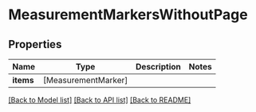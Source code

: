 # MeasurementMarkersWithoutPage

## Properties
Name | Type | Description | Notes
------------ | ------------- | ------------- | -------------
**items** | [MeasurementMarker] |  | 

[[Back to Model list]](../README.md#documentation-for-models) [[Back to API list]](../README.md#documentation-for-api-endpoints) [[Back to README]](../README.md)


